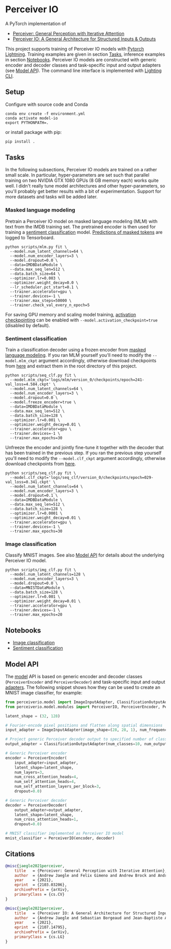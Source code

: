 # Perceiver IO

A PyTorch implementation of

- [Perceiver: General Perception with Iterative Attention](https://arxiv.org/abs/2103.03206)
- [Perceiver IO: A General Architecture for Structured Inputs & Outputs](https://arxiv.org/abs/2107.14795)

This project supports training of Perceiver IO models with [Pytorch Lightning](https://www.pytorchlightning.ai/). 
Training examples are given in section [Tasks](#tasks), inference examples in section [Notebooks](#notebooks). 
Perceiver IO models are constructed with generic encoder and decoder classes and task-specific input and 
output adapters (see [Model API](#model-api)). The command line interface is implemented with 
[Lighting CLI](https://pytorch-lightning.readthedocs.io/en/latest/common/lightning_cli.html).

## Setup

Configure with source code and Conda

```shell
conda env create -f environment.yml
conda activate model-io
export PYTHONPATH=.
```

or install package with pip:
```bash
pip install .
```

## Tasks

In the following subsections, Perceiver IO models are trained on a rather small scale. In particular, hyper-parameters 
are set such that parallel training on two NVIDIA GTX 1080 GPUs (8 GB memory each) works quite well. I didn't really 
tune model architectures and other hyper-parameters, so you'll probably get better results with a bit of experimentation. 
Support for more datasets and tasks will be added later.

### Masked language modeling

Pretrain a Perceiver IO model on masked language modeling (MLM) with text from the IMDB training set. The pretrained 
encoder is then used for training a [sentiment classification](#sentiment-classification) model. 
[Predictions of masked tokens](docs/tensorboard.md) are logged to Tensorboard. 

```shell
python scripts/mlm.py fit \
  --model.num_latent_channels=64 \
  --model.num_encoder_layers=3 \
  --model.dropout=0.0 \
  --data=IMDBDataModule \
  --data.max_seq_len=512 \
  --data.batch_size=64 \
  --optimizer.lr=0.003 \
  --optimizer.weight_decay=0.0 \
  --lr_scheduler.pct_start=0.1 \
  --trainer.accelerator=gpu \
  --trainer.devices=-1 \
  --trainer.max_steps=50000 \
  --trainer.check_val_every_n_epoch=5
```

For saving GPU memory and scaling model training, [activation checkpointing](docs/checkpointing.md) can be enabled with 
`--model.activation_checkpoint=true` (disabled by default).

### Sentiment classification

Train a classification decoder using a frozen encoder from [masked language modeling](#masked-language-modeling-mlm). 
If you ran MLM yourself you'll need to modify the `--model.mlm_ckpt` argument accordingly, otherwise download
checkpoints from [here](https://martin-krasser.com/perceiver/logs-update-1.zip) and extract them in the root directory of 
this project. 

```shell
python scripts/seq_clf.py fit \
  --model.mlm_ckpt='logs/mlm/version_0/checkpoints/epoch=241-val_loss=4.584.ckpt' \
  --model.num_latent_channels=64 \
  --model.num_encoder_layers=3 \
  --model.dropout=0.0 \
  --model.freeze_encoder=true \
  --data=IMDBDataModule \
  --data.max_seq_len=512 \
  --data.batch_size=128 \
  --optimizer.lr=0.001 \
  --optimizer.weight_decay=0.01 \
  --trainer.accelerator=gpu \
  --trainer.devices=-1 \
  --trainer.max_epochs=30
```

Unfreeze the encoder and jointly fine-tune it together with the decoder that has been trained in the previous step.
If you ran the previous step yourself you'll need to modify the `--model.clf_ckpt` argument accordingly, otherwise 
download checkpoints from [here](https://martin-krasser.com/perceiver/logs-update-1.zip).

```shell
python scripts/seq_clf.py fit \
  --model.clf_ckpt='logs/seq_clf/version_0/checkpoints/epoch=029-val_loss=0.341.ckpt' \
  --model.num_latent_channels=64 \
  --model.num_encoder_layers=3 \
  --model.dropout=0.1 \
  --data=IMDBDataModule \
  --data.max_seq_len=512 \
  --data.batch_size=128 \
  --optimizer.lr=0.0001 \
  --optimizer.weight_decay=0.01 \
  --trainer.accelerator=gpu \
  --trainer.devices=-1 \
  --trainer.max_epochs=30
```

### Image classification

Classify MNIST images. See also [Model API](#model-api) for details about the underlying Perceiver IO model. 

```shell
python scripts/img_clf.py fit \
  --model.num_latent_channels=128 \
  --model.num_encoder_layers=3 \
  --model.dropout=0.0 \
  --data=MNISTDataModule \
  --data.batch_size=128 \
  --optimizer.lr=0.001 \
  --optimizer.weight_decay=0.01 \
  --trainer.accelerator=gpu \
  --trainer.devices=-1 \
  --trainer.max_epochs=20
```

## Notebooks

- [Image classification](notebooks/img-clf.ipynb)
- [Sentiment classification](notebooks/txt-clf.ipynb)

## Model API

The [model](perceiverio/model/modules.py) API is based on generic encoder and decoder classes (`PerceiverEncoder` and 
`PerceiverDecoder`) and task-specific input and output [adapters](perceiverio/model/adapter.py). The following snippet 
shows how they can be used to create an MNIST image classifier, for example:

```python
from perceiverio.model import ImageInputAdapter, ClassificationOutputAdapter
from perceiverio.model.modules import PerceiverIO, PerceiverEncoder, PerceiverDecoder

latent_shape = (32, 128)

# Fourier-encode pixel positions and flatten along spatial dimensions
input_adapter = ImageInputAdapter(image_shape=(28, 28, 1), num_frequency_bands=32)

# Project generic Perceiver decoder output to specified number of classes
output_adapter = ClassificationOutputAdapter(num_classes=10, num_output_channels=128)

# Generic Perceiver encoder
encoder = PerceiverEncoder(
    input_adapter=input_adapter,
    latent_shape=latent_shape,
    num_layers=3,
    num_cross_attention_heads=4,
    num_self_attention_heads=4,
    num_self_attention_layers_per_block=3,
    dropout=0.0)

# Generic Perceiver decoder
decoder = PerceiverDecoder(
    output_adapter=output_adapter,
    latent_shape=latent_shape,
    num_cross_attention_heads=1,
    dropout=0.0)

# MNIST classifier implemented as Perceiver IO model
mnist_classifier = PerceiverIO(encoder, decoder)
```

## Citations

```bibtex
@misc{jaegle2021perceiver,
    title   = {Perceiver: General Perception with Iterative Attention},
    author  = {Andrew Jaegle and Felix Gimeno and Andrew Brock and Andrew Zisserman and Oriol Vinyals and Joao Carreira},
    year    = {2021},
    eprint  = {2103.03206},
    archivePrefix = {arXiv},
    primaryClass = {cs.CV}
}
```

```bibtex
@misc{jaegle2021perceiver,
    title   = {Perceiver IO: A General Architecture for Structured Inputs & Outputs},
    author  = {Andrew Jaegle and Sebastian Borgeaud and Jean-Baptiste Alayrac and Carl Doersch and Catalin Ionescu and David Ding and Skanda Koppula and Andrew Brock and Evan Shelhamer and Olivier Hénaff and Matthew M. Botvinick and Andrew Zisserman and Oriol Vinyals and João Carreira},
    year    = {2021},
    eprint  = {2107.14795},
    archivePrefix = {arXiv},
    primaryClass = {cs.LG}
}
```
